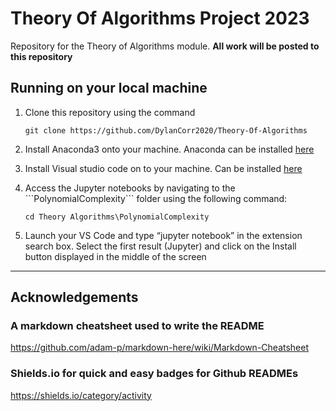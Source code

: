 # Theory Of Algorithms Project 2023

Repository for the Theory of Algorithms module.
<b>All work will be posted to this repository</b>

## Running on your local machine

<ol>
<li>Clone this repository using the command  
  
```
git clone https://github.com/DylanCorr2020/Theory-Of-Algorithms
```
 </li>

<li>
  
  Install Anaconda3 onto your machine. Anaconda can be installed 
  [here](https://www.anaconda.com/products/individual#linux)
   

 

</li>

<li>

Install Visual studio code on to your machine. Can be installed 
[here](https://code.visualstudio.com/download)

</li>

<li>  
    Access the Jupyter notebooks by navigating to the ```PolynomialComplexity``` folder using the following command:

  ```
  cd Theory Algorithms\PolynomialComplexity
  ```
   
</li>


<li> 
      Launch your VS Code and type “jupyter notebook” in the extension search box. Select the first result (Jupyter) and click on the Install button displayed in the middle of the screen

</li>

</ol>


***

## Acknowledgements 

### A markdown cheatsheet used to write the README
https://github.com/adam-p/markdown-here/wiki/Markdown-Cheatsheet


### Shields.io for quick and easy badges for Github READMEs
https://shields.io/category/activity




